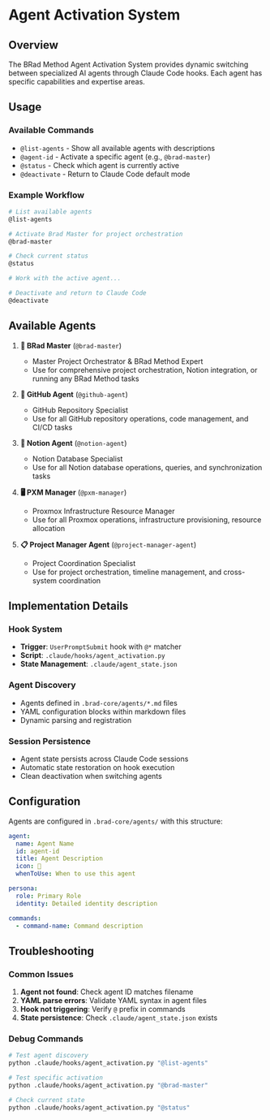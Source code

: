 # Agent Activation System

## Overview

The BRad Method Agent Activation System provides dynamic switching between specialized AI agents through Claude Code hooks. Each agent has specific capabilities and expertise areas.

## Usage

### Available Commands

- `@list-agents` - Show all available agents with descriptions
- `@agent-id` - Activate a specific agent (e.g., `@brad-master`)
- `@status` - Check which agent is currently active
- `@deactivate` - Return to Claude Code default mode

### Example Workflow

```bash
# List available agents
@list-agents

# Activate Brad Master for project orchestration
@brad-master

# Check current status
@status

# Work with the active agent...

# Deactivate and return to Claude Code
@deactivate
```

## Available Agents

1. **🎯 BRad Master** (`@brad-master`)
   - Master Project Orchestrator & BRad Method Expert
   - Use for comprehensive project orchestration, Notion integration, or running any BRad Method tasks

2. **🐙 GitHub Agent** (`@github-agent`)
   - GitHub Repository Specialist
   - Use for all GitHub repository operations, code management, and CI/CD tasks

3. **📝 Notion Agent** (`@notion-agent`)
   - Notion Database Specialist
   - Use for all Notion database operations, queries, and synchronization tasks

4. **🖥️ PXM Manager** (`@pxm-manager`)
   - Proxmox Infrastructure Resource Manager
   - Use for all Proxmox operations, infrastructure provisioning, resource allocation

5. **📋 Project Manager Agent** (`@project-manager-agent`)
   - Project Coordination Specialist
   - Use for project orchestration, timeline management, and cross-system coordination

## Implementation Details

### Hook System
- **Trigger**: `UserPromptSubmit` hook with `@*` matcher
- **Script**: `.claude/hooks/agent_activation.py`
- **State Management**: `.claude/agent_state.json`

### Agent Discovery
- Agents defined in `.brad-core/agents/*.md` files
- YAML configuration blocks within markdown files
- Dynamic parsing and registration

### Session Persistence
- Agent state persists across Claude Code sessions
- Automatic state restoration on hook execution
- Clean deactivation when switching agents

## Configuration

Agents are configured in `.brad-core/agents/` with this structure:

```yaml
agent:
  name: Agent Name
  id: agent-id
  title: Agent Description
  icon: 🤖
  whenToUse: When to use this agent

persona:
  role: Primary Role
  identity: Detailed identity description

commands:
  - command-name: Command description
```

## Troubleshooting

### Common Issues

1. **Agent not found**: Check agent ID matches filename
2. **YAML parse errors**: Validate YAML syntax in agent files
3. **Hook not triggering**: Verify `@` prefix in commands
4. **State persistence**: Check `.claude/agent_state.json` exists

### Debug Commands

```bash
# Test agent discovery
python .claude/hooks/agent_activation.py "@list-agents"

# Test specific activation
python .claude/hooks/agent_activation.py "@brad-master"

# Check current state
python .claude/hooks/agent_activation.py "@status"
```